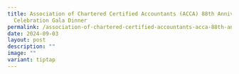 ```yaml
---
title: Association of Chartered Certified Accountants (ACCA) 88th Anniversary
  Celebration Gala Dinner
permalink: /association-of-chartered-certified-accountants-acca-88th-anniversary-celebration-gala-dinner/
date: 2024-09-03
layout: post
description: ""
image: ""
variant: tiptap
---
```

